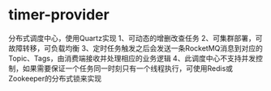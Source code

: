 # timer-provider
分布式调度中心，使用Quartz实现
1、可动态的增删改查任务
2、可集群部署，可故障转移，可负载均衡
3、定时任务触发之后会发送一条RocketMQ消息到对应的Topic、Tags，由消费端接收并处理相应的业务逻辑
4、此调度中心不支持并发控制，如果需要保证一个任务同一时刻只有一个线程执行，可使用Redis或Zookeeper的分布式锁来实现